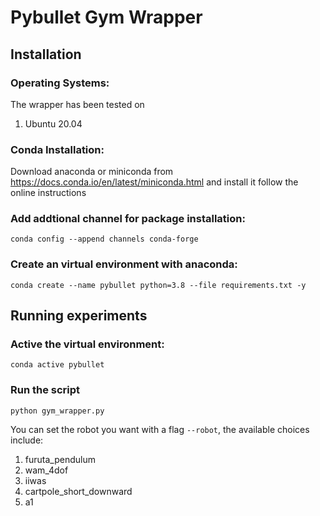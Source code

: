 # Pybullet Gym Wrapper
## Installation
### Operating Systems:
The wrapper has been tested on
1. Ubuntu 20.04
### Conda Installation:
Download anaconda or miniconda from https://docs.conda.io/en/latest/miniconda.html and install it follow the online instructions 
### Add addtional channel for package installation:
```
conda config --append channels conda-forge
```
### Create an virtual environment with anaconda:
```
conda create --name pybullet python=3.8 --file requirements.txt -y
```
## Running experiments 
### Active the virtual environment: 
```
conda active pybullet
```
### Run the script
```
python gym_wrapper.py
```
You can set the robot you want with a flag ```--robot```, the available choices include:

1. furuta_pendulum
2. wam_4dof
3. iiwas
4. cartpole_short_downward
5. a1
